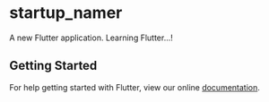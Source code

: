 # startup_namer

A new Flutter application.
Learning Flutter...!

## Getting Started

For help getting started with Flutter, view our online
[documentation](https://flutter.io/).

